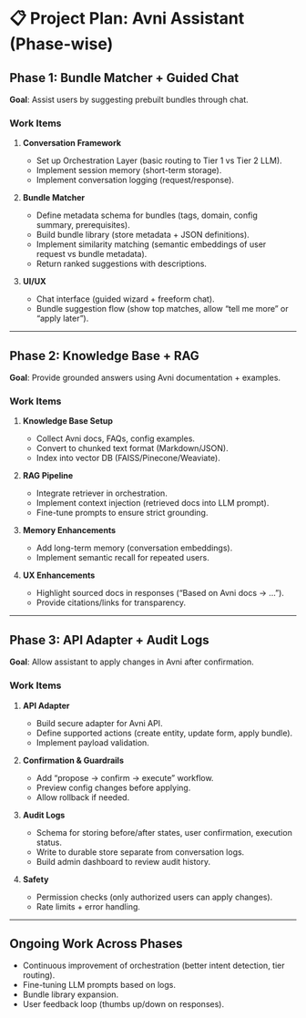 # 📋 Project Plan: Avni Assistant (Phase-wise)

## **Phase 1: Bundle Matcher + Guided Chat**
**Goal**: Assist users by suggesting prebuilt bundles through chat.  

### Work Items
1. **Conversation Framework**
   - Set up Orchestration Layer (basic routing to Tier 1 vs Tier 2 LLM).  
   - Implement session memory (short-term storage).  
   - Implement conversation logging (request/response).  

2. **Bundle Matcher**
   - Define metadata schema for bundles (tags, domain, config summary, prerequisites).  
   - Build bundle library (store metadata + JSON definitions).  
   - Implement similarity matching (semantic embeddings of user request vs bundle metadata).  
   - Return ranked suggestions with descriptions.  

3. **UI/UX**
   - Chat interface (guided wizard + freeform chat).  
   - Bundle suggestion flow (show top matches, allow “tell me more” or “apply later”).  

---

## **Phase 2: Knowledge Base + RAG**
**Goal**: Provide grounded answers using Avni documentation + examples.  

### Work Items
1. **Knowledge Base Setup**
   - Collect Avni docs, FAQs, config examples.  
   - Convert to chunked text format (Markdown/JSON).  
   - Index into vector DB (FAISS/Pinecone/Weaviate).  

2. **RAG Pipeline**
   - Integrate retriever in orchestration.  
   - Implement context injection (retrieved docs into LLM prompt).  
   - Fine-tune prompts to ensure strict grounding.  

3. **Memory Enhancements**
   - Add long-term memory (conversation embeddings).  
   - Implement semantic recall for repeated users.  

4. **UX Enhancements**
   - Highlight sourced docs in responses (“Based on Avni docs → …”).  
   - Provide citations/links for transparency.  

---

## **Phase 3: API Adapter + Audit Logs**
**Goal**: Allow assistant to apply changes in Avni after confirmation.  

### Work Items
1. **API Adapter**
   - Build secure adapter for Avni API.  
   - Define supported actions (create entity, update form, apply bundle).  
   - Implement payload validation.  

2. **Confirmation & Guardrails**
   - Add “propose → confirm → execute” workflow.  
   - Preview config changes before applying.  
   - Allow rollback if needed.  

3. **Audit Logs**
   - Schema for storing before/after states, user confirmation, execution status.  
   - Write to durable store separate from conversation logs.  
   - Build admin dashboard to review audit history.  

4. **Safety**
   - Permission checks (only authorized users can apply changes).  
   - Rate limits + error handling.  

---

## **Ongoing Work Across Phases**
- Continuous improvement of orchestration (better intent detection, tier routing).  
- Fine-tuning LLM prompts based on logs.  
- Bundle library expansion.  
- User feedback loop (thumbs up/down on responses).  
